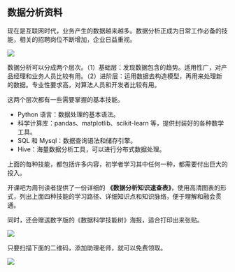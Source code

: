 ## 数据分析资料

现在是互联网时代，业务产生的数据越来越多。数据分析正成为日常工作必备的技能，相关的招聘岗位不断增加，企业日益重视。

![](https://cdn.beekka.com/blogimg/asset/202007/bg2020071425.jpg)

数据分析可以分成两个层次。（1）基础层：发现数据包含的趋势。适用性广，对产品经理和业务人员比较有用。（2）进阶层：运用数据去构造模型，再用来处理新的数据。专业性要求高，对算法人员和开发者比较有用。

这两个层次都有一些需要掌握的基本技能。

- Python 语言：数据处理的基本语法。
- 科学计算库：pandas、matplotlib、scikit-learn 等，提供封装好的各种数学工具。
- SQL 和 Mysql：数据查询语法和储存引擎。
- Hive：海量数据分析工具，可以进行分布式数据处理。

上面的每种技能，都包括许多内容，初学者学习其中任何一种，都需要付出巨大的投入。

开课吧为周刊读者提供了一份详细的 **《数据分析知识速查表》**，使用高清图表的形式，列出上面四种技能的学习路径、详细知识点和知识脉络，便于理解和融会贯通。

同时，还会赠送数字版的《数据科学技能树》海报，适合打印出来张贴。

![](https://cdn.beekka.com/blogimg/asset/202007/bg2020071423.jpg)

只要扫描下面的二维码，添加助理老师，就可以免费领取。

![](https://cdn.beekka.com/blogimg/asset/202007/bg2020071424.jpg)
